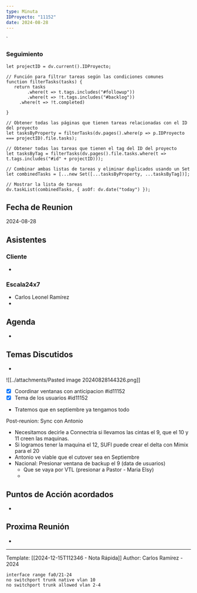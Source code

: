 ```yaml
---
type: Minuta
IDProyecto: "11152"
date: 2024-08-28
---
```

`

### Seguimiento

```dataviewjs
let projectID = dv.current().IDProyecto;

// Función para filtrar tareas según las condiciones comunes
function filterTasks(tasks) {
   return tasks
        .where(t => t.tags.includes("#followup"))
        .where(t => !t.tags.includes("#backlog"))
     .where(t => !t.completed)
        
}

// Obtener todas las páginas que tienen tareas relacionadas con el ID del proyecto
let tasksByProperty = filterTasks(dv.pages().where(p => p.IDProyecto === projectID).file.tasks);

// Obtener todas las tareas que tienen el tag del ID del proyecto
let tasksByTag = filterTasks(dv.pages().file.tasks.where(t => t.tags.includes("#id" + projectID)));

// Combinar ambas listas de tareas y eliminar duplicados usando un Set
let combinedTasks = [...new Set([...tasksByProperty, ...tasksByTag])];

// Mostrar la lista de tareas
dv.taskList(combinedTasks, { asOf: dv.date("today") });
 ```
## Fecha de Reunion
2024-08-28

## Asistentes

### Cliente
* 
### Escala24x7
- Carlos Leonel Ramírez
-  

## Agenda
* 
## Temas Discutidos
- 
![[../attachments/Pasted image 20240828144326.png]]

- [x] Coordinar ventanas con anticipacion #id11152
 - [x] Tema de los usuarios #id11152
- Tratemos que en septiembre ya tengamos todo

Post-reunion: Sync con Antonio

- Necesitamos decirle a Connectria si llevamos las cintas el 9, que el 10 y 11  creen las maquinas.
- Si logramos tener  la maquina el 12, SUFI puede crear el delta con Mimix para el 20
- Antonio ve viable que el cutover sea en Septiembre
- Nacional: Presionar ventana de backup el 9 (data de usuarios)
	- Que se vaya por VTL (presionar a Pastor - Maria Elsy)
	- 


## Puntos de Acción acordados
- 

## Proxima Reunión
*   

---
Template: [[2024-12-15T112346 - Nota Rápida]]
Author: Carlos Ramírez - 2024



```
interface range fa0/21-24
no switchport trunk native vlan 10
no switchport trunk allowed vlan 2-4
```